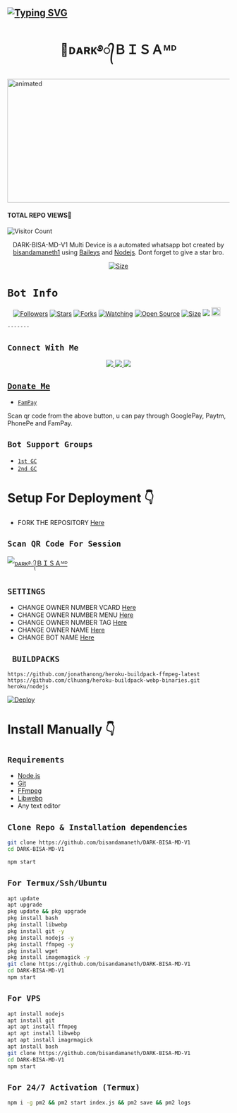 

## [![Typing SVG](https://readme-typing-svg.herokuapp.com?font=Rockstar-ExtraBold&color=F33A6A&lines=WELCOME+TO+ᴅᴀʀᴋ+ＢＩＳＡ+ᴹᴰ+WP+BOT.;CREATED+BY+BISA+YT;BEST+MULTIDEVICE+WA+BOT;THANKS+FOR+VISITING+MY+GIT;SUBSCRIBE+MY+YOU+TUBE+CHANNEL)](https://git.io/typing-svg)


<h1 align="center">👑ᴅᴀʀᴋ࿔᭄ＢＩＳＡᴹᴰ<br></h1>
<p align="center">

<img src="[https://media.tenor.co/2seCzLToy24AAAAc/you-can-do-it-i-believe-in-you.gif](https://media.tenor.co/PvtFd0V_5_MAAAAc/sri-lanka-…pendence-day-happy-sri-lanka-independence-day.gif
)" alt="animated" width="540" height="280" />
</p> 
    
#### TOTAL REPO VIEWS📍
![Visitor Count](https://profile-counter.glitch.me/terror-boy/count.svg)
  
<p align="center">
DARK-BISA-MD-V1 Multi Device is a automated whatsapp bot created by <a href="https://github.com/bisandamaneth" target="_blank">bisandamaneth1</a> using <a href="https://github.com/adiwajshing/Baileys" target="_blank">Baileys</a> and <a href="https://github.com/nodejs" target="_blank">Nodejs</a>. Dont forget to give a star bro.
    </p>
    
<p align="center">
<a href="https://youtu.be/xn9RatOrbuI"><img title="Size" src="https://img.shields.io/badge/Tutorial-Video-green"></a>
</p>  
    
 # ```Bot Info```
 <p align="center">
 <a href="https://github.com/DGXeon/followers"><img title="Followers" src="https://img.shields.io/github/followers/DGXeon?color=red&style=flat-square"></a>
 <a href="https://github.com/DGXeon/CheemsBot-MD3/stargazers/"><img title="Stars" src="https://img.shields.io/github/stars/DGXeon/CheemsBot-MD3?color=blue&style=flat-square"></a>
 <a href="https://github.com/DGXeon/CheemsBot-MD3/network/members"><img title="Forks" src="https://img.shields.io/github/forks/DGXeon/CheemsBot-MD3?color=red&style=flat-square"></a>
 <a href="https://github.com/DGXeon/CheemsBot-MD3/watchers"><img title="Watching" src="https://img.shields.io/github/watchers/DGXeon/CheemsBot-MD3?label=Watchers&color=blue&style=flat-square"></a>
 <a href="https://github.com/DGXeon/CheemsBot-MD3"><img title="Open Source" src="https://img.shields.io/badge/Author-Xeon%20Bot%20Inc.-red?v=103"></a>
 <a href="https://github.com/DGXeon/CheemsBot-MD3/"><img title="Size" src="https://img.shields.io/github/repo-size/DGXeon/CheemsBot-MD3?style=flat-square&color=green"></a>
 <a href="https://hits.seeyoufarm.com"><img src="https://hits.seeyoufarm.com/api/count/incr/badge.svg?url=https%3A%2F%2Fgithub.com%2FDGXeon%2FCheemsBot-MD3&count_bg=%2379C83D&title_bg=%23555555&icon=probot.svg&icon_color=%2300FF6D&title=hits&edge_flat=false"/></a>
 <a href="https://github.com/DGXeon/CheemsBot-MD3/graphs/commit-activity"><img height="20" src="https://img.shields.io/badge/Maintained%3F-yes-green.svg"></a>&nbsp;&nbsp;
</p>
    <p align='center'>
        </p>
    
    -------
    
## ```Connect With Me```
<p align="center">
<a href="https://wa.me/94771825716"><img src="https://img.shields.io/badge/Contact ᴅᴀʀᴋ࿔᭄ＢＩＳＡ-25D366?style=for-the-badge&logo=whatsapp&logoColor=white" />
<a href="https://chat.whatsapp.com/FL1Vu6kHw159V3PFvPB5R5"><img src="https://img.shields.io/badge/Join Official GC-25D366?style=for-the-badge&logo=whatsapp&logoColor=white" />
<a href="https://youtube.com/channel/UC9yYBHDtitW6XiDFi0AMi4g"><img src="https://img.shields.io/badge/Subscribe BISA YT-ff0000?style=for-the-badge&logo=youtube&logoColor=ff000000&link=https://www.youtube.com/c/BOTINDO" /><br>
</p>

## ```Donate Me```

- [`FamPay`](https://telegra.ph/file/8737b098fd5702daeb7e0.jg)

<p align="left">
Scan qr code from the above button, u can pay through GooglePay, Paytm, PhonePe and FamPay.
</p>

## ```Bot Support Groups```

- [`1st GC`](https://chat.whatsapp.com/FL1Vu6kHw159V3PFvPB5R5)
- [`2nd GC`](https://chat.whatsapp.com/EuQjc4POlFz2nd88BHDobI)

# Setup For Deployment 👇

- FORK THE REPOSITORY [Here](https://github.com/bisandamaneth/DARK-BISA-MD-V1/fork)

## `Scan QR Code For Session`
[![ᴅᴀʀᴋ࿔᭄ＢＩＳＡᴹᴰ](https://repl.it/badge/github/quiec/whatsasena)](https://replit.com/@darklyonteam/Dark-Bisa-MD-Qr)

## `SETTINGS`

- CHANGE OWNER NUMBER VCARD [Here](https://github.com/DGXeon/Darkbisabot-MD1/blob/master/config.js#L44)
- CHANGE OWNER NUMBER MENU [Here](https://github.com/DGXeon/Darkbisabot-MD1/blob/master/config.js#L59)
- CHANGE OWNER NUMBER TAG [Here](https://github.com/DGXeon/Darkbisabot-MD1/blob/master/config.js#L58)
- CHANGE OWNER NAME [Here](https://github.com/DGXeon/Darkbisabot-MD1/blob/master/config.js#L45)
- CHANGE BOT NAME [Here](https://github.com/DGXeon/Darkbisabot-MD1/blob/master/config.js#L51)

## ` BUILDPACKS`

```
https://github.com/jonathanong/heroku-buildpack-ffmpeg-latest
https://github.com/clhuang/heroku-buildpack-webp-binaries.git
heroku/nodejs
```

[![Deploy](https://www.herokucdn.com/deploy/button.svg)](https://heroku.com/deploy?template=https://github.com/DGXeon/CheemsBot-MD3/)

# Install Manually 👇
## `Requirements`
* [Node.js](https://nodejs.org/en/)
* [Git](https://git-scm.com/downloads)
* [FFmpeg](https://github.com/BtbN/FFmpeg-Builds/releases/download/autobuild-2020-12-08-13-03/ffmpeg-n4.3.1-26-gca55240b8c-win64-gpl-4.3.zip)
* [Libwebp](https://developers.google.com/speed/webp/download)
* Any text editor
## `Clone Repo & Installation dependencies`
```bash
git clone https://github.com/bisandamaneth/DARK-BISA-MD-V1
cd DARK-BISA-MD-V1

npm start
```
## `For Termux/Ssh/Ubuntu`
```bash
apt update
apt upgrade
pkg update && pkg upgrade
pkg install bash
pkg install libwebp
pkg install git -y
pkg install nodejs -y 
pkg install ffmpeg -y 
pkg install wget
pkg install imagemagick -y
git clone https://github.com/bisandamaneth/DARK-BISA-MD-V1
cd DARK-BISA-MD-V1
npm start
```
## `For VPS`
```bash
apt install nodejs 
apt install git 
apt apt install ffmpeg 
apt apt install libwebp 
apt apt install imagrmagick
apt install bash
git clone https://github.com/bisandamaneth/DARK-BISA-MD-V1
cd DARK-BISA-MD-V1 
npm start
```
## `For 24/7 Activation (Termux)`
```bash
npm i -g pm2 && pm2 start index.js && pm2 save && pm2 logs
```
